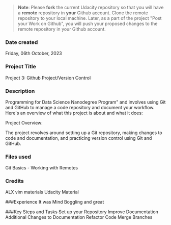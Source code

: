 >**Note**: Please **fork** the current Udacity repository so that you will have a **remote** repository in **your** Github account. Clone the remote repository to your local machine. Later, as a part of the project "Post your Work on Github", you will push your proposed changes to the remote repository in your Github account.

### Date created
Friday, 06th October, 2023

### Project Title
Project 3: Github Project/Version Control

### Description
Programming for Data Science Nanodegree Program" and involves using Git and GitHub to manage a code repository and document your workflow. Here's an overview of what this project is about and what it does:

Project Overview:

The project revolves around setting up a Git repository, making changes to code and documentation, and practicing version control using Git and GitHub.

### Files used
Git Basics - Working with Remotes

### Credits
ALX vim materials
Udacity Material

###Experience
It was Mind Boggling and great

###Key Steps and Tasks
Set up your Repository
Improve Documentation
Additional Changes to Documentation
Refactor Code
Merge Branches

